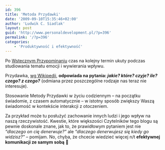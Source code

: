 ```yaml
---
id: 396
title: 'Metoda Przydawki'
date: '2009-09-10T15:35:46+02:00'
author: 'Ludwik C. Siadlak'
layout: post
guid: 'http://www.personaldevelopment.pl/?p=396'
permalink: '/?p=396'
categories:
    - 'Produktywność i efektywność'
---
```


Po [Wstecznym Przypominaniu](http://www.personaldevelopment.pl/2009/sposob-na-dobra-pamiec.html) czas na kolejny termin ukuty podczas studiowania tematu emocji i wywierania wpływu.

Przydawka, [wg Wikipedii](http://pl.wikipedia.org/wiki/Przydawka), **odpowiada na pytania: *jakie? które? czyje? ile? czego? z czego?*** (odmiana przez poszczególne rodzaje nas teraz nie interesuje).

Stosowanie Metody Przydawki w życiu codziennym – na początku świadomie, z czasem automatycznie – w istotny sposób zwiększy Waszą świadomość w kontekście interakcji z otoczeniem.

Za przykład może tu posłużyć zachowanie innych ludzi i jego wpływ na naszą rzeczywistość. Kwestie, które większości Czytelników tego blogu są pewnie doskonale znane, jak to, że prawidłowym pytaniem jest nie *“dlaczego on cię denerwuje?”* ale *“dlaczego denerwujesz się kiedy go widzisz?”* – pomijam. No, chyba, że chcecie wiedzieć więcej n/t **efektywnej komunikacji ze samym sobą** 🙂